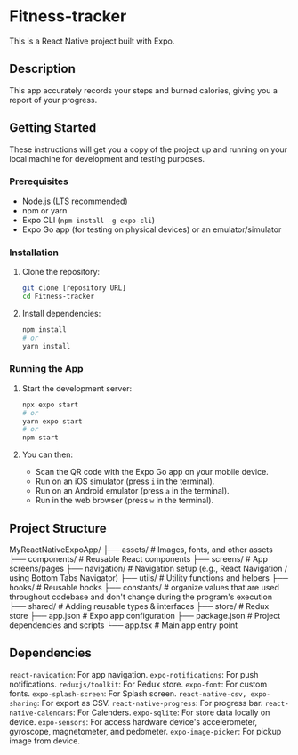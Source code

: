 # Fitness-tracker

This is a React Native project built with Expo.

## Description

This app accurately records your steps and burned calories, giving you a report of your progress.

## Getting Started

These instructions will get you a copy of the project up and running on your local machine for development and testing purposes.

### Prerequisites

* Node.js (LTS recommended)
* npm or yarn
* Expo CLI (`npm install -g expo-cli`)
* Expo Go app (for testing on physical devices) or an emulator/simulator

### Installation

1.  Clone the repository:

    ```bash
    git clone [repository URL]
    cd Fitness-tracker
    ```

2.  Install dependencies:

    ```bash
    npm install
    # or
    yarn install
    ```

### Running the App

1.  Start the development server:

    ```bash
    npx expo start
    # or
    yarn expo start
    # or
    npm start
    ```

2.  You can then:

    * Scan the QR code with the Expo Go app on your mobile device.
    * Run on an iOS simulator (press `i` in the terminal).
    * Run on an Android emulator (press `a` in the terminal).
    * Run in the web browser (press `w` in the terminal).

## Project Structure

MyReactNativeExpoApp/
├── assets/         # Images, fonts, and other assets
├── components/     # Reusable React components
├── screens/        # App screens/pages
├── navigation/     # Navigation setup (e.g., React Navigation / using Bottom Tabs Navigator)
├── utils/          # Utility functions and helpers
├── hooks/          # Reusable hooks
├── constants/      # organize values that are used throughout codebase and don't change during the program's execution
├── shared/         # Adding reusable types & interfaces
├── store/          # Redux store
├── app.json        # Expo app configuration
├── package.json    # Project dependencies and scripts
└── app.tsx         # Main app entry point

## Dependencies

`react-navigation`: For app navigation.
`expo-notifications`: For push notifications.
`reduxjs/toolkit`: For Redux store.
`expo-font`: For custom fonts.
`expo-splash-screen`: For Splash screen.
`react-native-csv, expo-sharing`: For export as CSV.
`react-native-progress`: For progress bar.
`react-native-calendars`: For Calenders.
`expo-sqlite`: For store data locally on device.
`expo-sensors`: For access hardware device's accelerometer, gyroscope, magnetometer, and pedometer.
`expo-image-picker`: For pickup image from device.
